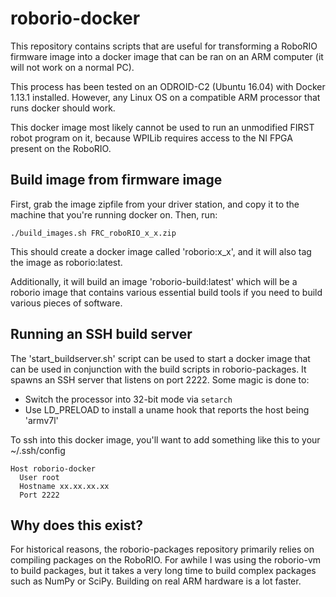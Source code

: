 roborio-docker
==============

This repository contains scripts that are useful for transforming a RoboRIO
firmware image into a docker image that can be ran on an ARM computer (it
will not work on a normal PC).

This process has been tested on an ODROID-C2 (Ubuntu 16.04) with Docker 1.13.1
installed. However, any Linux OS on a compatible ARM processor that runs docker
should work.

This docker image most likely cannot be used to run an unmodified FIRST
robot program on it, because WPILib requires access to the NI FPGA present on
the RoboRIO.

Build image from firmware image
-------------------------------

First, grab the image zipfile from your driver station, and copy it to the
machine that you're running docker on. Then, run:

    ./build_images.sh FRC_roboRIO_x_x.zip

This should create a docker image called 'roborio:x_x', and it will also tag
the image as roborio:latest.

Additionally, it will build an image 'roborio-build:latest' which will be a
roborio image that contains various essential build tools if you need to build
various pieces of software.

Running an SSH build server
---------------------------

The 'start_buildserver.sh' script can be used to start a docker image that can
be used in conjunction with the build scripts in roborio-packages. It spawns
an SSH server that listens on port 2222. Some magic is done to:

* Switch the processor into 32-bit mode via `setarch`
* Use LD_PRELOAD to install a uname hook that reports the host being 'armv7l'

To ssh into this docker image, you'll want to add something like this to your
~/.ssh/config

    Host roborio-docker
      User root
      Hostname xx.xx.xx.xx
      Port 2222

Why does this exist?
--------------------

For historical reasons, the roborio-packages repository primarily relies on
compiling packages on the RoboRIO. For awhile I was using the roborio-vm to
build packages, but it takes a very long time to build complex packages such
as NumPy or SciPy. Building on real ARM hardware is a lot faster.
